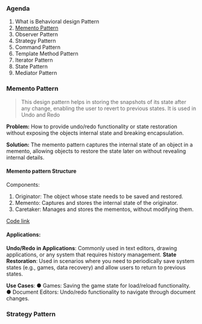 ### Agenda
1. What is Behavioral design Pattern
2. [Memento Pattern](#memento-pattern)
3. Observer Pattern
4. Strategy Pattern
5. Command Pattern
6. Template Method Pattern
7. Iterator Pattern
8. State Pattern
9. Mediator Pattern

### Memento Pattern 
 > This design pattern helps in storing the 
 snapshots of its state after any change, 
 enabling the user to revert to previous states.
 > It is used in Undo and Redo
 
**Problem:** How to provide undo/redo functionality or state restoration without exposing the objects internal state and breaking encapsulation.

**Solution:** The memento pattern captures the internal state of an object in a memento, allowing objects to restore the state later on without revealing internal details.

#### Memento pattern Structure

Components:
1. Originator: The object whose state needs to be saved and restored.
2. Memento: Captures and stores the internal state of the originator.
3. Caretaker: Manages and stores the mementos, without modifying them.

[Code link](https://github.com/KriticaGoel/JAVAConcepts/tree/master/DesignPattern/Behavioural/MementoPattern/Sol3)

#### Applications:
**Undo/Redo in Applications**: Commonly used in text editors, drawing applications, or
any system that requires history management.
**State Restoration**: Used in scenarios where you need to periodically save system
states (e.g., games, data recovery) and allow users to return to previous states.

**Use Cases**:
● Games: Saving the game state for load/reload functionality.
● Document Editors: Undo/redo functionality to navigate through document
changes.

### Strategy Pattern
